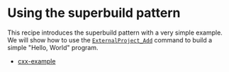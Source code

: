 # Using the superbuild pattern

This recipe introduces the superbuild pattern with a very simple example. We
will show how to use the
[`ExternalProject_Add`](https://cmake.org/cmake/help/latest/module/ExternalProject.html)
command to build a simple "Hello, World" program.


- [cxx-example](cxx-example/)
